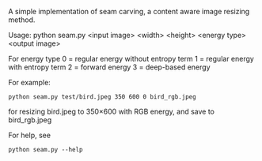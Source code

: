 A simple implementation of seam carving, a content aware image resizing method.

Usage: python seam.py \<input image\> \<width\> \<height\> \<energy type\> \<output image\>
  
For energy type
0 = regular energy without entropy term
1 = regular energy with entropy term
2 = forward energy
3 = deep-based energy
  
For example:
<pre><code>python seam.py test/bird.jpeg 350 600 0 bird_rgb.jpeg
</code></pre>
for resizing bird.jpeg to 350×600 with RGB energy, and save to bird_rgb.jpeg

For help, see 
<pre><code>python seam.py --help
</code></pre>


